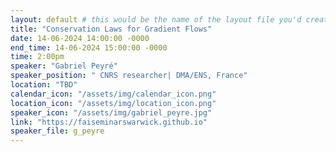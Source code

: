 ```yaml
---
layout: default # this would be the name of the layout file you'd create for events
title: "Conservation Laws for Gradient Flows"
date: 14-06-2024 14:00:00 -0000
end_time: 14-06-2024 15:00:00 -0000
time: 2:00pm
speaker: "Gabriel Peyré"
speaker_position: " CNRS researcher| DMA/ENS, France"
location: "TBD"
calendar_icon: "/assets/img/calendar_icon.png"
location_icon: "/assets/img/location_icon.png"
speaker_icon: "/assets/img/gabriel_peyre.jpg"
link: "https://faiseminarswarwick.github.io"
speaker_file: g_peyre
---
```

